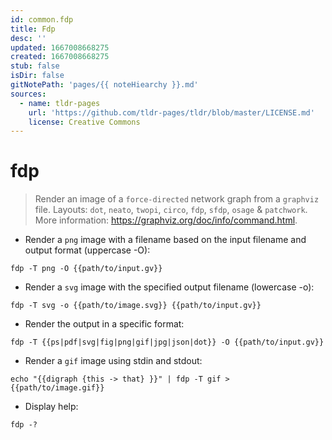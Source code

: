 ```yaml
---
id: common.fdp
title: Fdp
desc: ''
updated: 1667008668275
created: 1667008668275
stub: false
isDir: false
gitNotePath: 'pages/{{ noteHiearchy }}.md'
sources:
  - name: tldr-pages
    url: 'https://github.com/tldr-pages/tldr/blob/master/LICENSE.md'
    license: Creative Commons
---
```

# fdp

> Render an image of a `force-directed` network graph from a `graphviz` file.
> Layouts: `dot`, `neato`, `twopi`, `circo`, `fdp`, `sfdp`, `osage` & `patchwork`.
> More information: <https://graphviz.org/doc/info/command.html>.

- Render a `png` image with a filename based on the input filename and output format (uppercase -O):

`fdp -T png -O {{path/to/input.gv}}`

- Render a `svg` image with the specified output filename (lowercase -o):

`fdp -T svg -o {{path/to/image.svg}} {{path/to/input.gv}}`

- Render the output in a specific format:

`fdp -T {{ps|pdf|svg|fig|png|gif|jpg|json|dot}} -O {{path/to/input.gv}}`

- Render a `gif` image using stdin and stdout:

`echo "{{digraph {this -> that} }}" | fdp -T gif > {{path/to/image.gif}}`

- Display help:

`fdp -?`

